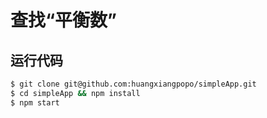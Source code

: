 # 查找“平衡数”
## 运行代码


```bash
$ git clone git@github.com:huangxiangpopo/simpleApp.git
$ cd simpleApp && npm install
$ npm start
```